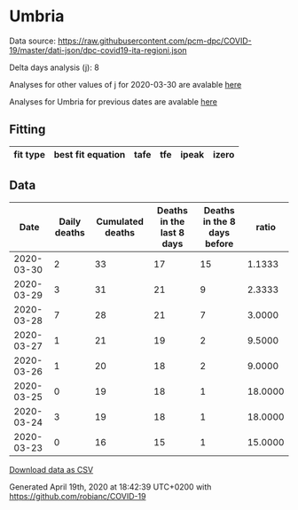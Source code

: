 # Umbria

Data source: https://raw.githubusercontent.com/pcm-dpc/COVID-19/master/dati-json/dpc-covid19-ita-regioni.json

Delta days analysis (j): 8

Analyses for other values of j for 2020-03-30 are avalable [here](../2020-03-30/README.md)

Analyses for Umbria for previous dates are avalable [here](../README.md)

## Fitting 
|fit type|best fit equation|tafe|tfe|ipeak|izero|
|-------|-----|--------|------|---|---|

## Data
|Date|Daily deaths|Cumulated deaths|Deaths in the last 8 days|Deaths in the 8 days before|ratio|
|----|----------|-----------|-------|--------------------|-----|
|2020-03-30|2|33|17|15|1.1333|
|2020-03-29|3|31|21|9|2.3333|
|2020-03-28|7|28|21|7|3.0000|
|2020-03-27|1|21|19|2|9.5000|
|2020-03-26|1|20|18|2|9.0000|
|2020-03-25|0|19|18|1|18.0000|
|2020-03-24|3|19|18|1|18.0000|
|2020-03-23|0|16|15|1|15.0000|

[Download data as CSV](COVID-19_umbria_j8_2020-03-30.csv)

Generated April 19th, 2020 at 18:42:39 UTC+0200 with https://github.com/robianc/COVID-19
